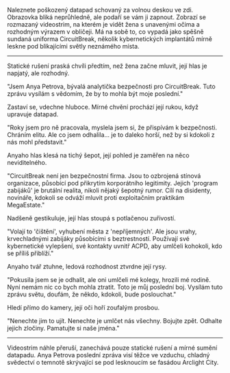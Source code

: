 Naleznete poškozený datapad schovaný za volnou deskou ve zdi. Obrazovka bliká neprůhledně, ale podaří se vám ji zapnout. Zobrazí se rozmazaný videostrim, na kterém je vidět žena s unavenými očima a rozhodným výrazem v obličeji. Má na sobě to, co vypadá jako spěšně sundaná uniforma CircuitBreak, několik kybernetických implantátů mírně leskne pod blikajícími světly neznámého místa.

---

Statické rušení praská chvíli předtím, než žena začne mluvit, její hlas je napjatý, ale rozhodný.

"Jsem Anya Petrova, bývalá analytička bezpečnosti pro CircuitBreak. Tuto zprávu vysílám s vědomím, že by to mohla být moje poslední."

Zastaví se, vdechne hluboce. Mírné chvění prochází její rukou, když upravuje datapad.

"Roky jsem pro ně pracovala, myslela jsem si, že přispívám k bezpečnosti. Chráním elitu. Ale co jsem odhalila… je to daleko horší, než by si kdokoli z nás mohl představit."

Anyaho hlas klesá na tichý šepot, její pohled je zaměřen na něco neviditelného.

"CircuitBreak není jen bezpečnostní firma. Jsou to ozbrojená stínová organizace, působící pod přikrytím korporátního legitimity. Jejich 'program zabijáků' je brutální realita, nikoli nějaký šepotný rumor. Cílí na disidenty, novináře, kdokoli se odváží mluvit proti exploitačním praktikám MegaEstate."

Nadšeně gestikuluje, její hlas stoupá s potlačenou zuřivostí.

"Volají to 'čištění', vyhubení města z 'nepříjemných'. Ale jsou vrahy, krvechladnými zabijáky působícími s beztrestností. Používají své kybernetické vylepšení, své kontakty uvnitř ACPD, aby umlčeli kohokoli, kdo se příliš přiblíží."

Anyaho tvář ztuhne, ledová rozhodnost ztvrdne její rysy.

"Pokusila jsem se je odhalit, ale oni umlčeli mé kolegy, hrozili mé rodině. Nyní nemám nic co bych mohla ztratit. Toto je můj poslední boj. Vysílám tuto zprávu světu, doufám, že někdo, kdokoli, bude poslouchat."

Hledí přímo do kamery, její oči hoří zoufalým prosbou.

"Nenechte jim to ujít. Nenechte je umlčet nás všechny. Bojujte zpět. Odhalte jejich zločiny. Pamatujte si naše jména."

---

Videostrim náhle přeruší, zanechává pouze statické rušení a mírné sumění datapadu. Anya Petrova poslední zpráva visí těžce ve vzduchu, chladný svědectví o temnotě skrývající se pod lesknoucím se fasádou Arclight City.
